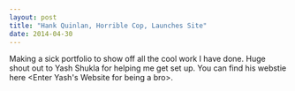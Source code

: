 ```yaml
---
layout: post
title: "Hank Quinlan, Horrible Cop, Launches Site"
date: 2014-04-30
---
```


Making a sick portfolio to show off all the cool work I have done. Huge
shout out to Yash Shukla for helping me get set up. You can find his webstie
here <Enter Yash's Website for being a bro>.
